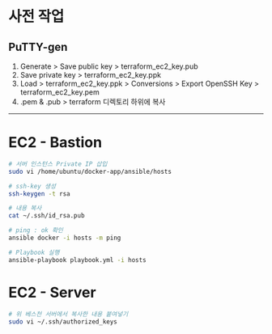 # 사전 작업
## PuTTY-gen 
1. Generate > Save public key > terraform_ec2_key.pub
2. Save private key > terraform_ec2_key.ppk
3. Load > terraform_ec2_key.ppk > Conversions > Export OpenSSH Key > terraform_ec2_key.pem
4. .pem & .pub > terraform 디렉토리 하위에 복사
---
# EC2 - Bastion
```sh
# 서버 인스턴스 Private IP 삽입
sudo vi /home/ubuntu/docker-app/ansible/hosts

# ssh-key 생성
ssh-keygen -t rsa

# 내용 복사
cat ~/.ssh/id_rsa.pub

# ping : ok 확인
ansible docker -i hosts -m ping

# Playbook 실행
ansible-playbook playbook.yml -i hosts
```
# EC2 - Server
```sh
# 위 베스천 서버에서 복사한 내용 붙여넣기
sudo vi ~/.ssh/authorized_keys
```